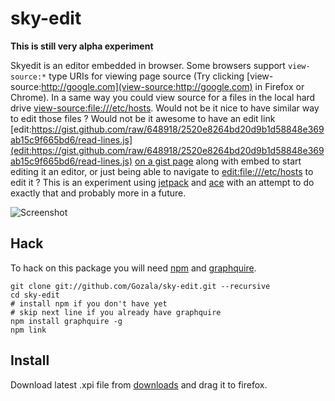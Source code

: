 # sky-edit #

**This is still very alpha experiment**

Skyedit is an editor embedded in browser. Some browsers support `view-source:*`
type URIs for viewing page source (Try clicking
[view-source:http://google.com](view-source:http://google.com) in Firefox or
Chrome). In a same way you could view source for a files in the local hard drive
[view-source:file:///etc/hosts](view-source:file:///etc/hosts). Would not be it
nice to have similar way to edit those files ? Would not be it awesome to have
an edit link
[edit:https://gist.github.com/raw/648918/2520e8264bd20d9b1d58848e369ab15c9f665bd6/read-lines.js](edit:https://gist.github.com/raw/648918/2520e8264bd20d9b1d58848e369ab15c9f665bd6/read-lines.js)
[on a gist page](https://gist.github.com/648918) along with embed to start
editing it an editor, or just being able to navigate to
[edit:file:///etc/hosts](edit:file:///etc/hosts) to edit it ? This is an
experiment using [jetpack] and [ace] with an attempt to do exactly that and
probably more in a future.

![Screenshot](http://f.cl.ly/items/0E3Z0B0Q160y0W1k0H0s/Screen%20Shot%202011-09-08%20at%2014.17.41%20.png "Screenshot")

## Hack ##

To hack on this package you will need [npm](http://npmjs.org/) and [graphquire].

    git clone git://github.com/Gozala/sky-edit.git --recursive
    cd sky-edit
    # install npm if you don't have yet
    # skip next line if you already have graphquire
    npm install graphquire -g
    npm link

## Install ##

Download latest .xpi file from [downloads] and drag it to firefox.

[downloads]:https://github.com/Gozala/sky-edit/downloads
[ace]:http://ajaxorg.github.com/ace/
[jetpack]:https://jetpack.mozillalabs.com/
[graphquire]:https://github.com/Gozala/graphquire/
